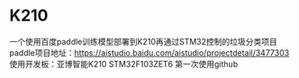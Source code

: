 # K210
一个使用百度paddle训练模型部署到K210再通过STM32控制的垃圾分类项目
paddle项目地址：https://aistudio.baidu.com/aistudio/projectdetail/3477303
使用开发板：亚博智能K210
           STM32F103ZET6
第一次使用github
